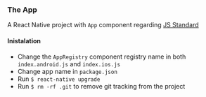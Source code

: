### The App
A React Native project with `App` component regarding [JS Standard](https://standardjs.com/rules.html)

#### Inistalation
- Change the `AppRegistry` component registry name in both `index.android.js` and `index.ios.js`
- Change app name in `package.json`
- Run `$ react-native upgrade`
- Run `$ rm -rf .git` to remove git tracking from the project

